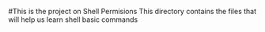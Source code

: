 #This is the project on Shell Permisions
This directory contains the files that will help us learn shell basic commands
